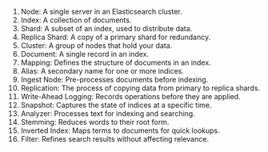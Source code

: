 1.	Node: A single server in an Elasticsearch cluster.
2.	Index: A collection of documents.
3.	Shard: A subset of an index, used to distribute data.
4.	Replica Shard: A copy of a primary shard for redundancy.
5.	Cluster: A group of nodes that hold your data.
6.	Document: A single record in an index.
7.	Mapping: Defines the structure of documents in an index.
8.	Alias: A secondary name for one or more indices.
9.	Ingest Node: Pre-processes documents before indexing.
10.	Replication: The process of copying data from primary to replica shards.
11.	Write-Ahead Logging: Records operations before they are applied.
12.	Snapshot: Captures the state of indices at a specific time.
13.	Analyzer: Processes text for indexing and searching.
14.	Stemming: Reduces words to their root form.
15.	Inverted Index: Maps terms to documents for quick lookups.
16.	Filter: Refines search results without affecting relevance.